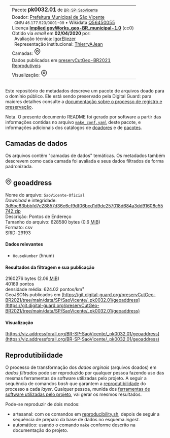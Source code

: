<aside>
<table align="right" style="padding: 1em">
<tr><td>Pacote <big><b>pk0032.01</b></big> de <small><a target="_afacodes" title="Jurisdição" href="https://afa.codes/BR-SP-SaoVicente">BR-SP-SaoVicente</a></small>
</td></tr>
<tr><td>
Doador: <a rel="external" target="_doador" href="http://www.saovicente.sp.gov.br/publico/">Prefeitura Municipal de São Vicente</a>
<br/>&nbsp; <small>CNPJ 46.177.523/0001-09</small> • Wikidata <a rel="external" target="_doador" title="link descritor Wikidata do doador" href="https://www.wikidata.org/wiki/Q56450055">Q56450055</a></small><br/>
Licença <a rel="external" target="_doador" href="https://git.digital-guard.org/licenses/blob/master/reports/implied-govWorks_geo-BR_municipal-v1.md"><b>Implied govWorks_geo-BR_municipal-1.0</b></a> (cc0)<br/>
Obtido via <i>email</i> em <b>02/04/2020</b> por:
<br/>&nbsp; Avaliação técnica: <a rel="external" target="_gitPerson" title="usuário Git" href="https://github.com/IgorEliezer">IgorEliezer</a>
<br/>&nbsp; Representação institucional: <a rel="external" target="_gitPerson" title="usuário Git" href="https://github.com/ThierryAJean">ThierryAJean</a><br/>
</td></tr>
<tr><td>Camadas: <a title="geoaddress" href="#-geoaddress"><img src="https://raw.githubusercontent.com/digital-guard/preserv/main/docs/assets/layerIcon-geoaddress.png" alt="geoaddress" width="20"/></a> </td></tr>
<tr><td>Dados publicados em <a href="https://git.digital-guard.org/preservCutGeo-BR2021/tree/main/data/SP/SaoVicente/_pk0032.01">preservCutGeo-BR2021</a><br/><a href="#reprodutibilidade">Reprodutíveis</a></td></tr>
<tr><td>Visualização: <a title="geoaddress" href="https://viz.addressforall.org/BR-SP-SaoVicente/_pk0032.01/geoaddress"><img src="https://raw.githubusercontent.com/digital-guard/preserv/main/docs/assets/layerIcon-geoaddress.png" alt="geoaddress" width="20"/></a> </td></tr>
</table>
</aside>

<section>

Este repositório de metadados descreve um pacote de arquivos doado para o domínio público. Ele está sendo preservado pela Digital Guard: para maiores detalhes consulte a [documentação sobre o processo de registro e preservação](https://wiki.addressforall.org/doc/Documentação_Digital-guard).

Nota. O presente documento README foi gerado por software a partir das informações contidas no arquivo [`make_conf.yaml`](https://git.digital-guard.org/preserv-BR/blob/main/data/SP/SaoVicente/_pk0032.01/make_conf.yaml) deste pacote, e informações adicionais dos catálogos de [doadores](https://git.digital-guard.org/preserv-BR/blob/main/data/donor.csv) e de [pacotes](https://git.digital-guard.org/preserv-BR/blob/main/data/donatedPack.csv).

# Camadas de dados

Os arquivos contêm "camadas de dados" temáticas. Os metadados também descrevem como cada camada foi avaliada e seus dados filtrados de forma padronizada.

## <img src="https://raw.githubusercontent.com/digital-guard/preserv/main/docs/assets/layerIcon-geoaddress.png" alt="geoaddress" width="20"/> geoaddress

Nome do arquivo: `SaoVicente-Oficial`<br/>*Download* e integridade: [3d5bc83bbbfd7e28857d36e6cf9df06bcd1d9de257018d684a3dd91608c55742.zip](http://dl.digital-guard.org/3d5bc83bbbfd7e28857d36e6cf9df06bcd1d9de257018d684a3dd91608c55742.zip)<br/>Descrição: Pontos de Endereço<br/>Tamanho do arquivo: 628580 bytes (0.6 <abbr title="mebibyte">MiB</abbr>)<br/>Formato: csv<br/>SRID: 29193

#### Dados relevantes
* `HouseNumber` (hnum)

#### Resultados da filtragem e sua publicação
2160276 bytes (2.06 <abbr title="mebibyte">MiB</abbr>)<br/>40169 pontos<br/>densidade média: 624.02 pontos/km²<br/>GeoJSONs publicados em [https://git.digital-guard.org/preservCutGeo-BR2021/tree/main/data/SP/SaoVicente/_pk0032.01/geoaddress](https://git.digital-guard.org/preservCutGeo-BR2021/tree/main/data/SP/SaoVicente/_pk0032.01/geoaddress)

#### Visualização
[https://viz.addressforall.org/BR-SP-SaoVicente/_pk0032.01/geoaddress](https://viz.addressforall.org/BR-SP-SaoVicente/_pk0032.01/geoaddress)

</section>
<section>

# Reprodutibilidade

O processo de transformação dos *dados orginais* (arquivos doados) em *dados filtrados* pode ser reproduzido por qualquer pessoa fazendo uso das mesmas ferramentas de software utilizadas pelo projeto. A seguir a sequência de comandos *bash* que garantem a [reprodutibilidade](https://en.wikipedia.org/wiki/Reproducibility) do processo a cada *layer*. Qualquer pessoa, munida dos [ferramentas de software utilizadas pelo projeto](https://git.AddressForAll.org/suporte/blob/master/docs/pt/infra.md#ambientes-e-ferramentas-de-uso-geral), vai gerar os mesmos resultados.

Pode-se reproduzir de dois modos:
* artesanal: com os comandos em [reproducibility.sh](https://git.digital-guard.org/preserv-BR/blob/main/data/SP/SaoVicente/_pk0032.01/reproducibility.sh), depois de seguir a sequência de preparo da base de dados no esquema *ingest*.
* automático: usando o comando `make` conforme descrito na documentação do projeto.

</section>

